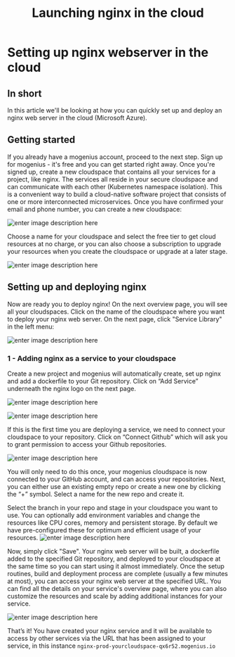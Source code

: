 ﻿---
sidebar_position: 8
title: Launching nginx in the cloud
slug: deploy-nginx-in-the-cloud
---

# Setting up nginx webserver in the cloud

## In short

In this article we'll be looking at how you can quíckly set up and deploy an nginx web server in the cloud (Microsoft Azure).

## Getting started

If you already have a mogenius account, proceed to the next step. 
Sign up for mogenius - it's free and you can get started right away. Once you're signed up, create a new cloudspace that contains all your services for a project, like nginx. The services all reside in your secure cloudspace and can communicate with each other (Kubernetes namespace isolation). This is a convenient way to build a cloud-native software project that consists of one or more interconnected microservices. Once you have confirmed your email and phone number, you can create a new cloudspace:

![enter image description here](https://api.mogenius.com/file/id/115e92a0-6daa-4b15-9420-438448351d89)

Choose a name for your cloudspace and select the free tier to get cloud resources at no charge, or you can also choose a subscription to upgrade your resources when you create the cloudspace or upgrade at a later stage.

![enter image description here](https://api.mogenius.com/file/id/7ec47c7f-4dc0-4f5b-8a2f-b8345a369ae8)

## Setting up and deploying nginx

Now are ready you to deploy nginx! On the next overview page, you will see all your cloudspaces. Click on the name of the cloudspace where you want to deploy your nginx web server. On the next page, click "Service Library" in the left menu:

![enter image description here](https://api.mogenius.com/file/id/a12d10f1-4b9b-4adb-95ec-db193e1db440)

### 1 - Adding nginx as a service to your cloudspace 

Create a new project and mogenius will automatically create, set up nginx and add a dockerfile to  your Git repository.  Click on “Add Service” underneath the nginx logo on the next page.

![enter image description here](https://api.mogenius.com/file/id/7ae36d65-1b9f-45c8-bdd4-6f3ab2b7d8f7)

![enter image description here](https://api.mogenius.com/file/id/e28345fe-1a25-495f-909a-716ae17b3ddc)

If this is the first time you are deploying a service, we need to connect your cloudspace to your repository. Click on “Connect Github” which will ask you to grant permission to access your Github repositories.

![enter image description here](https://api.mogenius.com/file/id/88626d92-fa15-4d9e-8598-6a914daa633c)

You will only need to do this once, your mogenius cloudspace is now connected to your GitHub account, and can access your repositories.
Next, you can either use an existing empty repo or create a new one by clicking the “+” symbol. Select a name for the new repo and create it.

Select the branch in your repo and stage in your cloudspace you want to use. You can optionally add environment variables and change the resources like CPU cores, memory and persistent storage. By default we have pre-configured these for optimum and efficient usage of your resources.
![enter image description here](https://api.mogenius.com/file/id/e99ae0ea-d2ab-4a86-857b-00430b9a5c40)

Now, simply click "Save". Your nginx web server will be built, a dockerfile added to the specified Git repository, and deployed to your cloudspace at the same time so you can start using it almost immediately. Once the setup routines, build and deployment process are complete (usually a few minutes at most), you can access your nginx web server at the specified URL. You can find all the details on your service's overview page, where you can also customize the resources and scale by adding additional instances for your service.

![enter image description here](https://api.mogenius.com/file/id/5ad518f1-17cc-49ed-9dac-7a970ead458d)

That’s it! You have created your nginx service and it will be available to access by other services via the URL that has been assigned to your service, in this instance `nginx-prod-yourcloudspace-qx6r52.mogenius.io`



